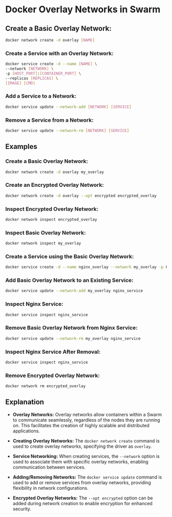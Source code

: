 # Docker Overlay Networks in Swarm

## Create a Basic Overlay Network:

```bash
docker network create -d overlay [NAME]
```

### Create a Service with an Overlay Network:

```bash
docker service create -d --name [NAME] \
--network [NETWORK] \
-p [HOST_PORT]:[CONTAINER_PORT] \
--replicas [REPLICAS] \
[IMAGE] [CMD]
```

### Add a Service to a Network:

```bash
docker service update --network-add [NETWORK] [SERVICE]
```

### Remove a Service from a Network:

```bash
docker service update --network-rm [NETWORK] [SERVICE]
```

## Examples

### Create a Basic Overlay Network:

```bash
docker network create -d overlay my_overlay
```

### Create an Encrypted Overlay Network:

```bash
docker network create -d overlay --opt encrypted encrypted_overlay
```

### Inspect Encrypted Overlay Network:

```bash
docker network inspect encrypted_overlay
```

### Inspect Basic Overlay Network:

```bash
docker network inspect my_overlay
```

### Create a Service using the Basic Overlay Network:

```bash
docker service create -d --name nginx_overlay --network my_overlay -p 8081:80 --replicas 2 nginx:latest
```

### Add Basic Overlay Network to an Existing Service:

```bash
docker service update --network-add my_overlay nginx_service
```

### Inspect Nginx Service:

```bash
docker service inspect nginx_service
```

### Remove Basic Overlay Network from Nginx Service:

```bash
docker service update --network-rm my_overlay nginx_service
```

### Inspect Nginx Service After Removal:

```bash
docker service inspect nginx_service
```

### Remove Encrypted Overlay Network:

```bash
docker network rm encrypted_overlay
```

## Explanation

- **Overlay Networks:** Overlay networks allow containers within a Swarm to communicate seamlessly, regardless of the nodes they are running on. This facilitates the creation of highly scalable and distributed applications.

- **Creating Overlay Networks:** The `docker network create` command is used to create overlay networks, specifying the driver as `overlay`.

- **Service Networking:** When creating services, the `--network` option is used to associate them with specific overlay networks, enabling communication between services.

- **Adding/Removing Networks:** The `docker service update` command is used to add or remove services from overlay networks, providing flexibility in network configurations.

- **Encrypted Overlay Networks:** The `--opt encrypted` option can be added during network creation to enable encryption for enhanced security.

